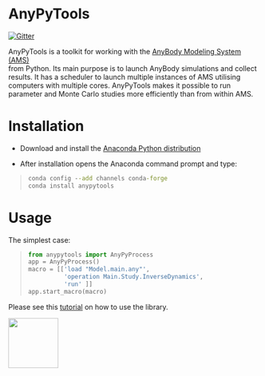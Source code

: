 # AnyPyTools

[![Gitter](https://badges.gitter.im/Join%20Chat.svg)](https://gitter.im/AnyBody-Research-Group/AnyPyTools?utm_source=badge&utm_medium=badge&utm_campaign=pr-badge&utm_content=badge)

AnyPyTools is a toolkit for working with the [AnyBody Modeling System (AMS)](http://www.anybodytech.com)  
from Python. Its main purpose is to launch AnyBody simulations and collect results. It has a scheduler 
to launch multiple instances of AMS utilising computers with multiple cores. AnyPyTools makes it 
possible to run parameter and Monte Carlo studies more efficiently than from within AMS.

# Installation

- Download and install the [Anaconda Python distribution](https://store.continuum.io/cshop/anaconda/)

- After installation opens the Anaconda command prompt and type:

>``` cmd
> conda config --add channels conda-forge
> conda install anypytools
> ```


# Usage

The simplest case:
>``` py
> from anypytools import AnyPyProcess
> app = AnyPyProcess()
> macro = [['load "Model.main.any"',
>           'operation Main.Study.InverseDynamics',
>           'run' ]]
> app.start_macro(macro)
> ```

Please see this [tutorial](http://nbviewer.ipython.org/github/AnyBody-Research-Group/AnyPyTools/blob/master/Tutorial/00_AnyPyTools_tutorial.ipynb) on how to use the library. 

<img src="https://dl.dropboxusercontent.com/u/1683635/store/relax.png" alt="" align="left"  style="height: 100px;"/>
